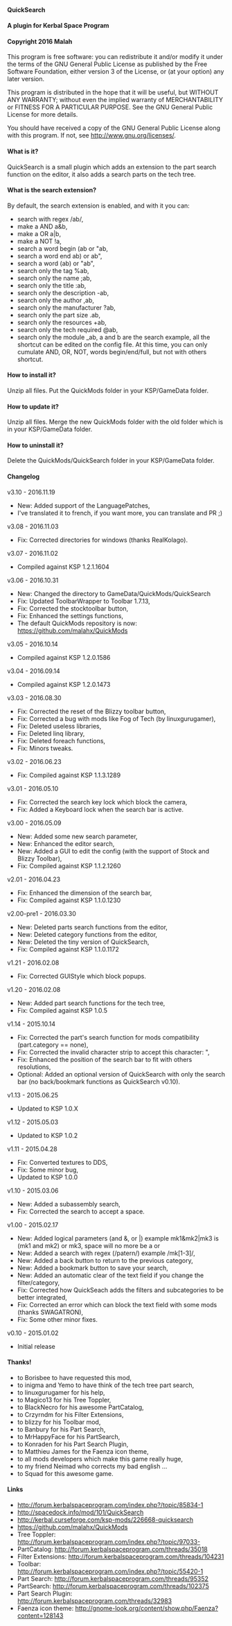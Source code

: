 ﻿#### QuickSearch
#### A plugin for Kerbal Space Program
#### Copyright 2016 Malah

This program is free software: you can redistribute it and/or modify
it under the terms of the GNU General Public License as published by
the Free Software Foundation, either version 3 of the License, or
(at your option) any later version.

This program is distributed in the hope that it will be useful,
but WITHOUT ANY WARRANTY; without even the implied warranty of
MERCHANTABILITY or FITNESS FOR A PARTICULAR PURPOSE.  See the
GNU General Public License for more details.

You should have received a copy of the GNU General Public License
along with this program.  If not, see <http://www.gnu.org/licenses/>. 


#### What is it?

QuickSearch is a small plugin which adds an extension to the part search function on the editor, it also adds a search parts on the tech tree.

#### What is the search extension?

By default, the search extension is enabled, and with it you can:
* search with regex 				/ab/,
* make a AND 					a&b,
* make a OR 					a|b,
* make a NOT 					!a,
* search a word begin 				(ab or "ab,
* search a word end 				ab) or ab",
* search a word 				(ab) or "ab",
* search only the tag				%ab,
* search only the name 				;ab,
* search only the title 			:ab,
* search only the description			-ab,
* search only the author			,ab,
* search only the manufacturer			?ab,
* search only the part size			.ab,
* search only the resources			+ab,
* search only the tech required			@ab,
* search only the module			_ab,
a and b are the search example, all the shortcut can be edited on the config file.
At this time, you can only cumulate AND, OR, NOT, words begin/end/full, but not with others shortcut.

#### How to install it?

Unzip all files. Put the QuickMods folder in your KSP/GameData folder.

#### How to update it?

Unzip all files. Merge the new QuickMods folder with the old folder which is in your KSP/GameData folder.

#### How to uninstall it?

Delete the QuickMods/QuickSearch folder in your KSP/GameData folder.

#### Changelog

v3.10 - 2016.11.19
* New: Added support of the LanguagePatches,
* I've translated it to french, if you want more, you can translate and PR ;)

v3.08 - 2016.11.03
* Fix: Corrected directories for windows (thanks RealKolago).

v3.07 - 2016.11.02
* Compiled against KSP 1.2.1.1604

v3.06 - 2016.10.31
* New: Changed the directory to GameData/QuickMods/QuickSearch
* Fix: Updated ToolbarWrapper to Toolbar 1.7.13,
* Fix: Corrected the stocktoolbar button,
* Fix: Enhanced the settings functions,
* The default QuickMods repository is now: https://github.com/malahx/QuickMods

v3.05 - 2016.10.14
* Compiled against KSP 1.2.0.1586

v3.04 - 2016.09.14
* Compiled against KSP 1.2.0.1473

v3.03 - 2016.08.30
* Fix: Corrected the reset of the Blizzy toolbar button,
* Fix: Corrected a bug with mods like Fog of Tech (by linuxgurugamer),
* Fix: Deleted useless libraries,
* Fix: Deleted linq library,
* Fix: Deleted foreach functions,
* Fix: Minors tweaks.

v3.02 - 2016.06.23
* Fix: Compiled against KSP 1.1.3.1289

v3.01 - 2016.05.10
* Fix: Corrected the search key lock which block the camera,
* Fix: Added a Keyboard lock when the search bar is active.

v3.00 - 2016.05.09
* New: Added some new search parameter,
* New: Enhanced the editor search,
* New: Added a GUI to edit the config (with the support of Stock and Blizzy Toolbar),
* Fix: Compiled against KSP 1.1.2.1260

v2.01 - 2016.04.23
* Fix: Enhanced the dimension of the search bar,
* Fix: Compiled against KSP 1.1.0.1230

v2.00-pre1 - 2016.03.30
* New: Deleted parts search functions from the editor,
* New: Deleted category functions from the editor,
* New: Deleted the tiny version of QuickSearch,
* Fix: Compiled against KSP 1.1.0.1172

v1.21 - 2016.02.08
* Fix: Corrected GUIStyle which block popups.

v1.20 - 2016.02.08
* New: Added part search functions for the tech tree,
* Fix: Compiled against KSP 1.0.5

v1.14 - 2015.10.14
* Fix: Corrected the part's search function for mods compatibility (part.category == none),
* Fix: Corrected the invalid character strip to accept this character: ",
* Fix: Enhanced the position of the search bar to fit with others resolutions,
* Optional: Added an optional version of QuickSearch with only the search bar (no back/bookmark functions as QuickSearch v0.10).

v1.13 - 2015.06.25
* Updated to KSP 1.0.X

v1.12 - 2015.05.03
* Updated to KSP 1.0.2

v1.11 - 2015.04.28
* Fix: Converted textures to DDS,
* Fix: Some minor bug,
* Updated to KSP 1.0.0

v1.10 - 2015.03.06
* New: Added a subassembly search,
* Fix: Corrected the search to accept a space.

v1.00 - 2015.02.17
* New: Added logical parameters (and &, or |) example mk1&mk2|mk3 is (mk1 and mk2) or mk3, space will no more be a or
* New: Added a search with regex (/patern/) example /mk[1-3]/,
* New: Added a back button to return to the previous category,
* New: Added a bookmark button to save your search,
* New: Added an automatic clear of the text field if you change the filter/category,
* Fix: Corrected how QuickSeach adds the filters and subcategories to be better integrated, 
* Fix: Corrected an error which can block the text field with some mods (thanks SWAGATRON),
* Fix: Some other minor fixes.

v0.10 - 2015.01.02
* Initial release

#### Thanks!

* to Borisbee to have requested this mod,
* to inigma and Yemo to have think of the tech tree part search,
* to linuxgurugamer for his help,
* to Magico13 for his Tree Toppler,
* to BlackNecro for his awesome PartCatalog,
* to Crzyrndm for his Filter Extensions,
* to blizzy for his Toolbar mod, 
* to Banbury for his Part Search,
* to MrHappyFace for his PartSearch,
* to Konraden for his Part Search Plugin,
* to Matthieu James for the Faenza icon theme,
* to all mods developers which make this game really huge,
* to my friend Neimad who corrects my bad english ...
* to Squad for this awesome game.

#### Links

* http://forum.kerbalspaceprogram.com/index.php?/topic/85834-1
* http://spacedock.info/mod/101/QuickSearch
* http://kerbal.curseforge.com/ksp-mods/226668-quicksearch
* https://github.com/malahx/QuickMods
* Tree Toppler: http://forum.kerbalspaceprogram.com/index.php?/topic/97033-
* PartCatalog: http://forum.kerbalspaceprogram.com/threads/35018
* Filter Extensions: http://forum.kerbalspaceprogram.com/threads/104231
* Toolbar: http://forum.kerbalspaceprogram.com/index.php?/topic/55420-1
* Part Search: http://forum.kerbalspaceprogram.com/threads/95352
* PartSearch: http://forum.kerbalspaceprogram.com/threads/102375
* Part Search Plugin: http://forum.kerbalspaceprogram.com/threads/32983
* Faenza icon theme: http://gnome-look.org/content/show.php/Faenza?content=128143
